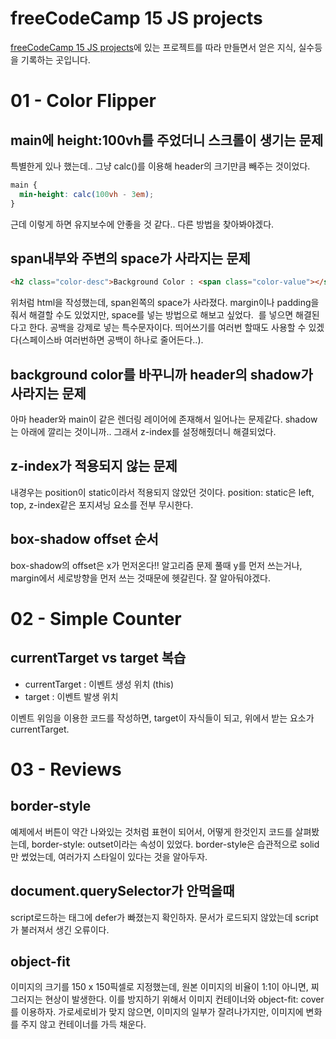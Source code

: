 # freeCodeCamp 15 JS projects

[freeCodeCamp 15 JS projects](https://www.youtube.com/watch?v=3PHXvlpOkf4&t=4516s&ab_channel=freeCodeCamp.org)에 있는 프로젝트를 따라 만들면서 얻은 지식, 실수등을 기록하는 곳입니다.

# 01 - Color Flipper

## main에 height:100vh를 주었더니 스크롤이 생기는 문제

특별한게 있나 했는데.. 그냥 calc()를 이용해 header의 크기만큼 빼주는 것이었다.

```css
main {
  min-height: calc(100vh - 3em);
}
```

근데 이렇게 하면 유지보수에 안좋을 것 같다.. 다른 방법을 찾아봐야겠다.

## span내부와 주변의 space가 사라지는 문제

```html
<h2 class="color-desc">Background Color : <span class="color-value"></span></h2>
```

위처럼 html을 작성했는데, span왼쪽의 space가 사라졌다. margin이나 padding을 줘서 해결할 수도 있었지만, space를 넣는 방법으로 해보고 싶었다. &nbsp;를 넣으면 해결된다고 한다. 공백을 강제로 넣는 특수문자이다. 띄어쓰기를 여러번 할때도 사용할 수 있겠다(스페이스바 여러번하면 공백이 하나로 줄어든다..).

## background color를 바꾸니까 header의 shadow가 사라지는 문제

아마 header와 main이 같은 렌더링 레이어에 존재해서 일어나는 문제같다. shadow는 아래에 깔리는 것이니까.. 그래서 z-index를 설정해줬더니 해결되었다.

## z-index가 적용되지 않는 문제

내경우는 position이 static이라서 적용되지 않았던 것이다. position: static은 left, top, z-index같은 포지셔닝 요소를 전부 무시한다.

## box-shadow offset 순서

box-shadow의 offset은 x가 먼저온다!! 알고리즘 문제 풀때 y를 먼저 쓰는거나, margin에서 세로방향을 먼저 쓰는 것때문에 헷갈린다. 잘 알아둬야겠다.

# 02 - Simple Counter

## currentTarget vs target 복습

- currentTarget : 이벤트 생성 위치 (this)
- target : 이벤트 발생 위치

이벤트 위임을 이용한 코드를 작성하면, target이 자식들이 되고, 위에서 받는 요소가 currentTarget.

# 03 - Reviews

## border-style

예제에서 버튼이 약간 나와있는 것처럼 표현이 되어서, 어떻게 한것인지 코드를 살펴봤는데, border-style: outset이라는 속성이 있었다. border-style은 습관적으로 solid만 썼었는데, 여러가지 스타일이 있다는 것을 알아두자.

## document.querySelector가 안먹을때

script로드하는 태그에 defer가 빠졌는지 확인하자. 문서가 로드되지 않았는데 script가 불러져서 생긴 오류이다.

## object-fit

이미지의 크기를 150 x 150픽셀로 지정했는데, 원본 이미지의 비율이 1:1이 아니면, 찌그러지는 현상이 발생한다. 이를 방지하기 위해서 이미지 컨테이너와 object-fit: cover를 이용하자. 가로세로비가 맞지 않으면, 이미지의 일부가 잘려나가지만, 이미지에 변화를 주지 않고 컨테이너를 가득 채운다.
